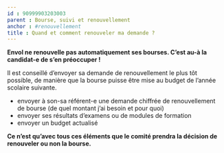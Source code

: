```yaml
---
id : 90999903203003
parent : Bourse, suivi et renouvellement
anchor : #renouvellement
title : Quand et comment renouveler ma demande ?
---
```

__Envol ne renouvelle pas automatiquement ses bourses. C’est au-à la candidat-e de s’en préoccuper !__

Il est conseillé d’envoyer sa demande de renouvellement le plus tôt possible, de manière que la bourse puisse être mise au budget de l’année scolaire suivante.

- envoyer à son-sa référent-e une demande chiffrée de renouvellement de bourse (de quel montant j’ai besoin et pour quoi)
- envoyer ses résultats d’examens ou de modules de formation
- envoyer un budget actualisé

__Ce n’est qu’avec tous ces éléments que le comité prendra la décision de renouveler ou non la bourse.__
